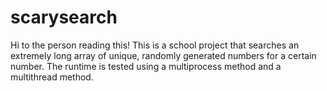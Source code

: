 # scarysearch
Hi to the person reading this! This is a school project that searches an extremely long array of unique, randomly generated numbers for a certain number. The runtime is tested using a multiprocess method and a multithread method.
